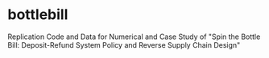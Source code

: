 # bottlebill
Replication Code and Data for Numerical and Case Study of "Spin the Bottle Bill: Deposit-Refund System Policy and Reverse Supply Chain Design"
